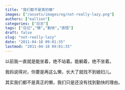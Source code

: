 ```yaml
---
title: "我们都不是真的懒"
images: ["/assets/images/og/not-really-lazy.png"]
authors: ["eallion"]
categories: ["日志"]
tags: ["日记","懒","勤快","感悟"]
draft: false
slug: "not-really-lazy"
date: "2011-04-18 09:01:35"
lastmod: "2011-04-18 09:01:35"
---
```


以前我一直就是能坐着，绝不站着。能躺着，绝不坐着。

我妈说得对，你要是再这么懒，长大了就找不到媳妇儿。

其实我们都不是真正的懒，我们只是还没有找到勤快的理由。
